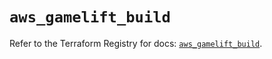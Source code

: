# `aws_gamelift_build`

Refer to the Terraform Registry for docs: [`aws_gamelift_build`](https://registry.terraform.io/providers/hashicorp/aws/3.76.1/docs/resources/gamelift_build).
